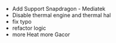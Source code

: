 - Add Support Snapdragon - Mediatek
- Disable thermal engine and thermal hal
- fix typo
- refactor logic
- more Heat more Gacor
